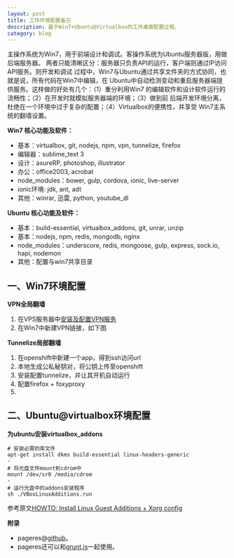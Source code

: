 ```yaml
---
layout: post
title: 工作环境配置备忘
description: 基于Win7+Ubuntu@Virtualbox的工作桌面配置过程。
category: blog
---
```


主操作系统为Win7，用于前端设计和调试。客操作系统为Ubuntu服务器版，用做后端服务器。
两者只能清晰区分：服务器只负责API的运行，客户端则通过IP访问API服务。则开发和调试
过程中，Win7与Ubuntu通过共享文件夹的方式协同，也就是说，所有代码在Win7中编辑，在
Ubuntu中自动检测变动和重启服务器端提供服务。这样做的好处有几个：（1）重分利用Win7
的编辑软件和设计软件运行的流畅性；（2）在开发时就模拟服务器端的环境；（3）做到前
后端开发环境分离，杜绝在一个环境中过于复杂的配置；（4）Virtualbox的便携性，并享受
Win7主系统的翻墙设置。

**Win7 核心功能及软件：**

- 基本：virtualbox, git, nodejs, npm, vpn, tunnelize, firefox
- 编辑器：sublime_text 3
- 设计：axureRP, photoshop, illustrator
- 办公：office2003, acrobat
- node_modules：bower, gulp, cordova, ionic, live-server
- ionic环境: jdk, ant, adt
- 其他：winrar, 迅雷, python, youtube_dl

**Ubuntu 核心功能及软件：**

- 基本：build-essential, virtualbox_addons, git, unrar, unzip
- 基本：nodejs, npm, redis, mongodb, nginx
- node_modules：underscore, redis, mongoose, gulp, express, sock.io, hapi, nodemon
- 其他：配置与win7共享目录


## 一、Win7环境配置

**VPN全局翻墙**

1. 在VPS服务器中[安装及配置VPN服务](http://#)
2. 在Win7中新建VPN链接，如下图

**Tunnelize局部翻墙**

1. 在openshift中新建一个app，得到ssh访问url
2. 本地生成公私秘钥对，将公钥上传至openshift
3. 安装配置tunnelize，并让其开机自动运行
4. 配置firefox + foxyproxy
5. 

## 二、Ubuntu@virtualbox环境配置

**为ubuntu安装virtualbox_addons**

    # 安装必需的库文件
    apt-get install dkms build-essential linux-headers-generic
    -
    # 将光盘文件mount到cdrom中
    mount /dev/sr0 /media/cdrom
    -
    # 运行光盘中的addons安装程序
    sh ./VBoxLinuxAdditions.run
    
参考原文[HOWTO: Install Linux Guest Additions + Xorg config](https://forums.virtualbox.org/viewtopic.php?f=3&t=15679)


**附录**

- pageres@[github](https://github.com/sindresorhus/pageres)。
- pageres还可以和[grunt.js](https://github.com/sindresorhus/grunt-pageres)一起使用。
